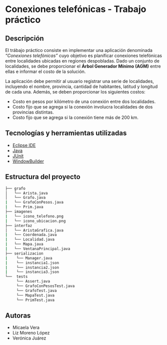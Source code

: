 # Conexiones telefónicas - Trabajo práctico

## Descripción
El trábajo práctico consiste en implementar una aplicación denominada _“Conexiones telefónicas”_ cuyo objetivo es planificar conexiones telefónicas 
entre localidades ubicadas en regiones despobladas. Dado un conjunto de localidades, se debe proporcionar el **Árbol Generador Mínimo (AGM)** entre ellas e informar el costo de la solución.

La aplicación debe permitir al usuario registrar una serie de localidades, incluyendo el nombre, provincia, cantidad de habitantes, latitud y longitud de cada una.
Además, se deben proporcionar los siguientes costos:
- Costo en pesos por kilómetro de una conexión entre dos localidades.
- Costo fijo que se agrega si la conexión involucra localidades de dos provincias distintas.
- Costo fijo que se agrega si la conexión tiene más de 200 km.

## Tecnologías y herramientas utilizadas
- [Eclipse IDE](https://www.eclipse.org/eclipseide/)
- [Java](https://www.java.com/es/download/)
- [JUnit](https://junit.org/junit5/)
- [WindowBuilder](https://www.eclipse.org/windowbuilder/)

## Estructura del proyecto
```bash
├── grafo
│   └── Arista.java 
│   └── Grafo.java
|   └── GrafoConPesos.java
|   └── Prim.java
├── imagenes
|   └── icono_telefono.png
|   └── icono_ubicacion.png
├── interfaz
│   └── AristaGrafica.java
|   └── Coordenada.java
|   └── Localidad.java
|   └── Mapa.java
|   └── VentanaPrincipal.java
├── serializacion
|    └── Manager.java
|    └── instancia1.json
|    └── instancia2.json
|    └── instancia3.json
└──  tests
     └── Assert.java
     └── GrafoConPesosTest.java
     └── GrafoTest.java
     └── MapaTest.java
     └── PrimTest.java
```
## Autoras
- Micaela Vera
- Liz Moreno López
- Verónica Juárez
